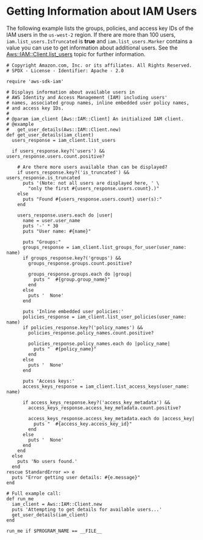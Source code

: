 # Getting Information about IAM Users<a name="iam-example-get-users"></a>

The following example lists the groups, policies, and access key IDs of the IAM users in the `us-west-2` region\. If there are more than 100 users, `iam.list_users.IsTruncated` is **true** and `iam.list_users.Marker` contains a value you can use to get information about additional users\. See the [Aws::IAM::Client\.list\_users](https://docs.aws.amazon.com/sdk-for-ruby/v3/api/Aws/IAM/Client.html#list_users-instance_method) topic for further information\.

```
# Copyright Amazon.com, Inc. or its affiliates. All Rights Reserved.
# SPDX - License - Identifier: Apache - 2.0

require 'aws-sdk-iam'

# Displays information about available users in
# AWS Identity and Access Management (IAM) including users'
# names, associated group names, inline embedded user policy names,
# and access key IDs.
#
# @param iam_client [Aws::IAM::Client] An initialized IAM client.
# @example
#   get_user_details(Aws::IAM::Client.new)
def get_user_details(iam_client)
  users_response = iam_client.list_users

  if users_response.key?('users') && users_response.users.count.positive?

    # Are there more users available than can be displayed?
    if users_response.key?('is_truncated') && users_response.is_truncated
      puts '(Note: not all users are displayed here, ' \
        "only the first #{users_response.users.count}.)"
    else
      puts "Found #{users_response.users.count} user(s):"
    end

    users_response.users.each do |user|
      name = user.user_name
      puts '-' * 30
      puts "User name: #{name}"

      puts "Groups:"
      groups_response = iam_client.list_groups_for_user(user_name: name)
      if groups_response.key?('groups') &&
        groups_response.groups.count.positive?

        groups_response.groups.each do |group|
          puts "  #{group.group_name}"
        end
      else
        puts '  None'
      end

      puts 'Inline embedded user policies:'
      policies_response = iam_client.list_user_policies(user_name: name)
      if policies_response.key?('policy_names') &&
        policies_response.policy_names.count.positive?

        policies_response.policy_names.each do |policy_name|
          puts "  #{policy_name}"
        end
      else
        puts '  None'
      end

      puts 'Access keys:'
      access_keys_response = iam_client.list_access_keys(user_name: name)

      if access_keys_response.key?('access_key_metadata') &&
        access_keys_response.access_key_metadata.count.positive?

        access_keys_response.access_key_metadata.each do |access_key|
          puts "  #{access_key.access_key_id}"
        end
      else
        puts '  None'
      end
    end
  else
    puts 'No users found.'
  end
rescue StandardError => e
  puts "Error getting user details: #{e.message}"
end

# Full example call:
def run_me
  iam_client = Aws::IAM::Client.new
  puts 'Attempting to get details for available users...'
  get_user_details(iam_client)
end

run_me if $PROGRAM_NAME == __FILE__
```